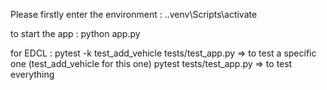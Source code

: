 Please firstly enter the environment : .\.venv\Scripts\activate

to start the app : python app.py

for EDCL :
pytest -k test_add_vehicle tests/test_app.py => to test a specific one (test_add_vehicle for this one)
pytest tests/test_app.py => to test everything 